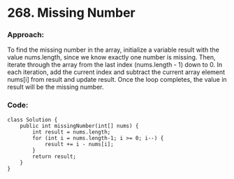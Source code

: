 # 268. Missing Number

### Approach:
To find the missing number in the array, initialize a variable result with the value nums.length, since we know exactly one number is missing. Then, iterate through the array from the last index (nums.length - 1) down to 0. In each iteration, add the current index and subtract the current array element nums[i] from result and update result. Once the loop completes, the value in result will be the missing number.

### Code:
```
class Solution {
    public int missingNumber(int[] nums) {
        int result = nums.length;
        for (int i = nums.length-1; i >= 0; i--) {
            result += i - nums[i];
        }
        return result;
    }
}
```